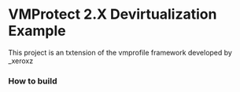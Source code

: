 # VMProtect 2.X  Devirtualization Example

This project is an txtension of the vmprofile framework developed by _xeroxz  



### How to build



